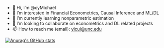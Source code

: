 - 👋 Hi, I’m @cyMichael
- 👀 I’m interested in Financial Econometrics, Causal Inference and ML/DL
- 🌱 I’m currently learning nonparametric estimation
- 💞️ I’m looking to collaborate on econometrics and DL related projects
- 📫 How to reach me (email): yicui@unc.edu

<!---
cyMichael/cyMichael is a ✨ special ✨ repository because its `README.md` (this file) appears on your GitHub profile.
You can click the Preview link to take a look at your changes.
--->

[![Anurag's GitHub stats](https://github-readme-stats.vercel.app/api?username=cyMichael)](https://github.com/anuraghazra/github-readme-stats)


